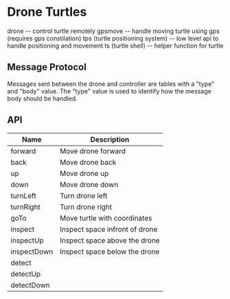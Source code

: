 # Drone Turtles

drone -- control turtle remotely
gpsmove -- handle moving turtle using gps (requires gps constilation)
tps (turtle positioning system) -- low level api to handle positioning and movement
ts (turtle shell) -- helper function for turtle

## Message Protocol

Messages sent between the drone and controller are tables with a "type" and "body" value. The "type" value is used to identify how the message body should be handled.

## API

| Name        | Description                    |
| ----------- | ------------------------------ |
| forward     | Move drone forward             |
| back        | Move drone back                |
| up          | Move drone up                  |
| down        | Move drone down                |
| turnLeft    | Turn drone left                |
| turnRight   | Turn drone right               |
| goTo        | Move turtle with coordinates   |
| inspect     | Inspect space infront of drone |
| inspectUp   | Inspect space above the drone  |
| inspectDown | Inspect space below the drone  |
| detect      |                                |
| detectUp    |                                |
| detectDown  |                                |
